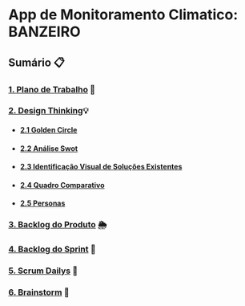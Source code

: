 # App de Monitoramento Climatico: BANZEIRO

## Sumário 📋

### [1. Plano de Trabalho](https://github.com/IAGOx46/ESI-TP1/blob/main/1_Plano-de-trabalho/1_Plano-de-trabalho.md) 📝

### [2. Design Thinking](https://github.com/IAGOx46/ESI-TP1/tree/main/2_design-thinking)💡
- #### [2.1 Golden Circle](https://github.com/IAGOx46/ESI-TP1/blob/main/2_design-thinking/1-Golden_Circle.md)
- #### [2.2 Análise Swot](https://github.com/IAGOx46/ESI-TP1/blob/main/2_design-thinking/2-SWOT.md)
- #### [2.3 Identificação Visual de Soluções Existentes](https://github.com/IAGOx46/ESI-TP1/blob/main/2_design-thinking/3-Identifica%C3%A7%C3%A3o_Visual_de_Solu%C3%A7%C3%B5es_Existentes.md)
- #### [2.4 Quadro Comparativo](https://github.com/IAGOx46/ESI-TP1/blob/main/2_design-thinking/3-Quadro_comparativo.md)
- #### [2.5 Personas](https://github.com/IAGOx46/ESI-TP1/blob/main/2_design-thinking/4-Personas.md) 

 ### [3. Backlog do Produto](https://github.com/users/IAGOx46/projects/3) 🌦️

### [4. Backlog do Sprint](https://github.com/users/IAGOx46/projects/4) 🏁
### [5. Scrum Dailys](https://www.notion.so/team/1dde0def-92eb-81de-88ec-004279903901/join) 📆
### [6. Brainstorm](https://www.notion.so/1e8e0def92eb8003ab6be4a9b1864096?v=1e8e0def92eb80af9d68000c7bbd2b6c&pvs=4) 🧠

